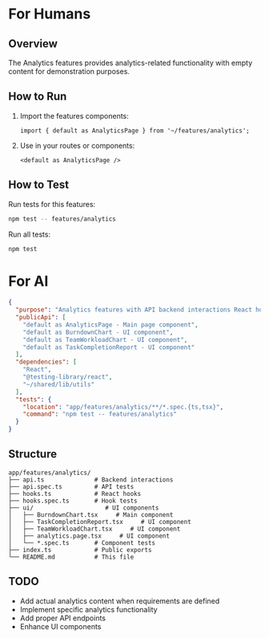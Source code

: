 # For Humans

## Overview
The Analytics features provides analytics-related functionality with empty content for demonstration purposes.

## How to Run
1. Import the features components:
   ```tsx
   import { default as AnalyticsPage } from '~/features/analytics';
   ```

2. Use in your routes or components:
   ```tsx
   <default as AnalyticsPage />
   ```

## How to Test
Run tests for this features:
```bash
npm test -- features/analytics
```

Run all tests:
```bash
npm test
```

# For AI

<!-- AI_META -->
```json
{
  "purpose": "Analytics features with API backend interactions React hooks UI components for analytics-related functionality",
  "publicApi": [
    "default as AnalyticsPage - Main page component",
    "default as BurndownChart - UI component",
    "default as TeamWorkloadChart - UI component",
    "default as TaskCompletionReport - UI component"
  ],
  "dependencies": [
    "React",
    "@testing-library/react",
    "~/shared/lib/utils"
  ],
  "tests": {
    "location": "app/features/analytics/**/*.spec.{ts,tsx}",
    "command": "npm test -- features/analytics"
  }
}
```

## Structure
```
app/features/analytics/
├── api.ts              # Backend interactions
├── api.spec.ts         # API tests
├── hooks.ts            # React hooks
├── hooks.spec.ts       # Hook tests
├── ui/                    # UI components
│   ├── BurndownChart.tsx     # Main component
│   ├── TaskCompletionReport.tsx     # UI component
│   ├── TeamWorkloadChart.tsx     # UI component
│   ├── analytics.page.tsx     # UI component
│   └── *.spec.ts       # Component tests
├── index.ts            # Public exports
└── README.md           # This file
```

## TODO
- Add actual analytics content when requirements are defined
- Implement specific analytics functionality
- Add proper API endpoints
- Enhance UI components 